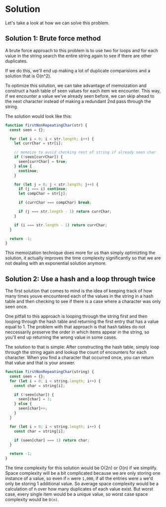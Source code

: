 # Solution

Let's take a look at how we can solve this problem.

## Solution 1: Brute force method

A brute force approach to this problem is to use two for loops and for each value in the string search the entire string again to see if there are other duplicates.

If we do this, we'll end up making a lot of duplicate comparisions and a solution that is O(n^2).

To optimize this solution, we can take advantage of memoization and construct a hash table of seen values for each item we encounter. This way, if we encounter a value we've already seen before, we can skip ahead to the next character instead of making a redundant 2nd pass through the string.

The solution would look like this:

```js
function firstNonRepeatingChar(str) {
  const seen = {};

  for (let i = 0; i < str.length; i++) {
    let currChar = str[i];

    // memoize to avoid checking rest of string if already seen char
    if (!seen[currChar]) {
      seen[currChar] = true;
    } else {
      continue;
    }

    for (let j = 0; j < str.length; j++) {
      if (j === i) continue;
      let compChar = str[j];

      if (currChar === compChar) break;

      if (j === str.length - 1) return currChar;
    }

    if (i === str.length - 1) return currChar;
  }

  return -1;
}
```

This memoization technique does more for us than simply optimizting the solution, it actually improves the time complexity significantly so that we are not dealing with an exponential solution anymore.

## Solution 2: Use a hash and a loop through twice

The first solution that comes to mind is the idea of keeping track of how many times youve encountered each of the values in the string in a hash table and then checking to see if there is a case where a character was only seen once.

One pitfall to this approach is looping through the string first and then looping through the hash table and returning the first entry that has a value equal to 1. The problem with that approach is that hash tables do not neccessarily preserve the order in which items appear in the string, so you'll end up returning the wrong value in some cases.

The solution to that is simple: After constructing the hash table, simply loop through the string again and lookup the count of encounters for each character. When you find a character that occurred once, you can return that value and that is your answer.

```js
function firstNonRepeatingChar(string) {
  const seen = {};
  for (let i = 0; i < string.length; i++) {
    const char = string[i];

    if (!seen[char]) {
      seen[char] = 1;
    } else {
      seen[char]++;
    }
  }

  for (let i = 0; i < string.length; i++) {
    const char = string[i];

    if (seen[char] === 1) return char;
  }

  return -1;
}
```

The time complexity for this solution would be O(2n) or O(n) if we simplify.
Space complexity will be a bit complicated because we are only storing one instance of a value, so even if `n` were `1,000`, if all the entries were `a` we'd only be storing 1 additional value. So average space complexity would be a calculation of n over how many duplicates of each value exist. But worst case, every single item would be a unique value, so worst case space complexity would be `O(n)`.
